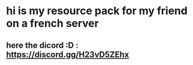 # hi is my resource pack for my friend on a french server 
## here the dicord :D : https://discord.gg/H23vD5ZEhx
